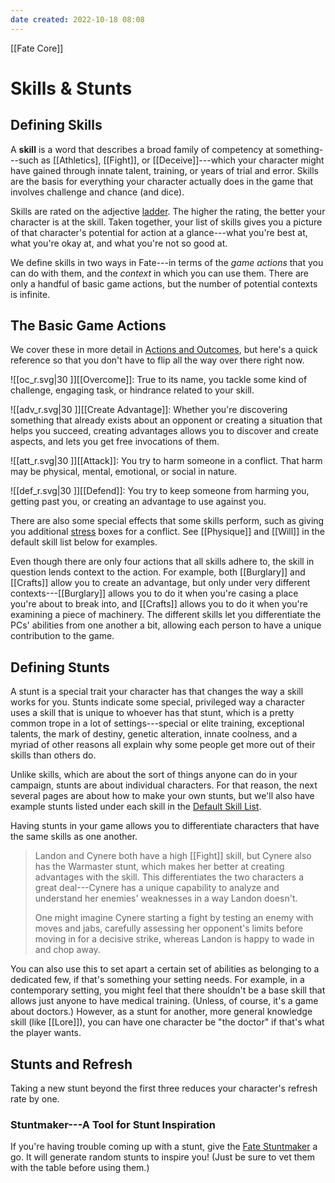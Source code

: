 ```yaml
---
date created: 2022-10-18 08:08
---
```


[[Fate Core]]

# Skills & Stunts

## Defining Skills

A **skill** is a word that describes a broad family of competency at something---such as [[Athletics], [[Fight]], or [[Deceive]]---which your character might have gained through innate talent, training, or years of trial and error. Skills are the basis for everything your character actually does in the game that involves challenge and chance (and dice).

Skills are rated on the adjective [ladder](../taking-action-dice-ladder/index.html "The Ladder"). The higher the rating, the better your character is at the skill. Taken together, your list of skills gives you a picture of that character's potential for action at a glance---what you're best at, what you're okay at, and what you're not so good at.

We define skills in two ways in Fate---in terms of the _game actions_ that you can do with them, and the _context_ in which you can use them. There are only a handful of basic game actions, but the number of potential contexts is infinite.

## The Basic Game Actions

We cover these in more detail in [Actions and Outcomes](../actions-outcomes/index.html "Actions & Outcomes"), but here's a quick reference so that you don't have to flip all the way over there right now.

![[oc_r.svg|30 ]][[Overcome]]: True to its name, you tackle some kind of challenge, engaging task, or hindrance related to your skill.

![[adv_r.svg|30 ]][[Create Advantage]]: Whether you're discovering something that already exists about an opponent or creating a situation that helps you succeed, creating advantages allows you to discover and create aspects, and lets you get free invocations of them.

![[att_r.svg|30 ]][[Attack]]: You try to harm someone in a conflict. That harm may be physical, mental, emotional, or social in nature.

![[def_r.svg|30 ]][[Defend]]: You try to keep someone from harming you, getting past you, or creating an advantage to use against you.

There are also some special effects that some skills perform, such as giving you additional [stress](../stress-consequences/index.html) boxes for a conflict. See [[Physique]] and [[Will]] in the default skill list below for examples.

Even though there are only four actions that all skills adhere to, the skill in question lends context to the action. For example, both [[Burglary]] and [[Crafts]] allow you to create an advantage, but only under very different contexts---[[Burglary]] allows you to do it when you're casing a place you're about to break into, and [[Crafts]] allows you to do it when you're examining a piece of machinery. The different skills let you differentiate the PCs' abilities from one another a bit, allowing each person to have a unique contribution to the game.

## Defining Stunts

A stunt is a special trait your character has that changes the way a skill works for you. Stunts indicate some special, privileged way a character uses a skill that is unique to whoever has that stunt, which is a pretty common trope in a lot of settings---special or elite training, exceptional talents, the mark of destiny, genetic alteration, innate coolness, and a myriad of other reasons all explain why some people get more out of their skills than others do.

Unlike skills, which are about the sort of things anyone can do in your campaign, stunts are about individual characters. For that reason, the next several pages are about how to make your own stunts, but we'll also have example stunts listed under each skill in the [Default Skill List](../default-skill-list/index.html "Default Skill List").

Having stunts in your game allows you to differentiate characters that have the same skills as one another.

> Landon and Cynere both have a high [[Fight]] skill, but Cynere also has the Warmaster stunt, which makes her better at creating advantages with the skill. This differentiates the two characters a great deal---Cynere has a unique capability to analyze and understand her enemies' weaknesses in a way Landon doesn't.
>
> One might imagine Cynere starting a fight by testing an enemy with moves and jabs, carefully assessing her opponent's limits before moving in for a decisive strike, whereas Landon is happy to wade in and chop away.

You can also use this to set apart a certain set of abilities as belonging to a dedicated few, if that's something your setting needs. For example, in a contemporary setting, you might feel that there shouldn't be a base skill that allows just anyone to have medical training. (Unless, of course, it's a game about doctors.) However, as a stunt for another, more general knowledge skill (like [[Lore]]), you can have one character be "the doctor" if that's what the player wants. 

## Stunts and Refresh

Taking a new stunt beyond the first three reduces your character's refresh rate by one.

### Stuntmaker---A Tool for Stunt Inspiration

If you're having trouble coming up with a stunt, give the [Fate Stuntmaker](https://fate-srd.com/stunt-maker/) a go. It will generate random stunts to inspire you! (Just be sure to vet them with the table before using them.)